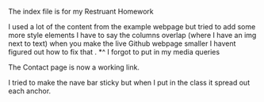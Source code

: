 The index file is for my Restruant Homework 

I used a lot of the content from the example webpage but tried to add some more style elements
I have to say the columns overlap (where I have an img next to text) when you make the live Github webpage smaller I havent figured out how to fix that .
*^ I forgot to put in my media queries 

The Contact page is now a working link.

I tried to make the nave bar sticky but when I put in the class it spread out each anchor.